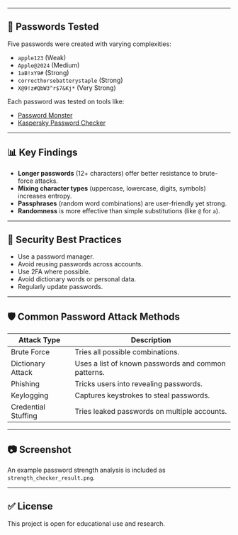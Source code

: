 
---

## 🧪 Passwords Tested

Five passwords were created with varying complexities:

- `apple123` (Weak)
- `Apple@2024` (Medium)
- `1aB!xY9#` (Strong)
- `correcthorsebatterystaple` (Strong)
- `X@9!z#QbW3^r$7&Kj*` (Very Strong)

Each password was tested on tools like:
- [Password Monster](https://passwordmonster.com)
- [Kaspersky Password Checker](https://password.kaspersky.com)

---

## 📊 Key Findings

- **Longer passwords** (12+ characters) offer better resistance to brute-force attacks.
- **Mixing character types** (uppercase, lowercase, digits, symbols) increases entropy.
- **Passphrases** (random word combinations) are user-friendly yet strong.
- **Randomness** is more effective than simple substitutions (like `@` for `a`).

---

## 📌 Security Best Practices

- Use a password manager.
- Avoid reusing passwords across accounts.
- Use 2FA where possible.
- Avoid dictionary words or personal data.
- Regularly update passwords.

---

## 🛡️ Common Password Attack Methods

| Attack Type       | Description                                                   |
|-------------------|---------------------------------------------------------------|
| Brute Force       | Tries all possible combinations.                              |
| Dictionary Attack | Uses a list of known passwords and common patterns.           |
| Phishing          | Tricks users into revealing passwords.                        |
| Keylogging        | Captures keystrokes to steal passwords.                       |
| Credential Stuffing| Tries leaked passwords on multiple accounts.                |

---

## 📷 Screenshot

An example password strength analysis is included as `strength_checker_result.png`.

---

## ✅ License

This project is open for educational use and research.

